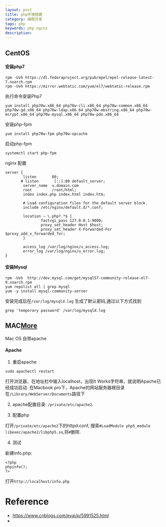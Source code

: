 ```yaml
---
layout: post
title: php环境搭建
category: 编程开发
tags: php
keywords: php nginx
description: 
---
```


## CentOS

#### 安装php7

```
rpm -Uvh https://dl.fedoraproject.org/pub/epel/epel-release-latest-7.noarch.rpm
rpm -Uvh https://mirror.webtatic.com/yum/el7/webtatic-release.rpm
```

执行命令安装Php7

```
yum install php70w.x86_64 php70w-cli.x86_64 php70w-common.x86_64 php70w-gd.x86_64 php70w-ldap.x86_64 php70w-mbstring.x86_64 php70w-mcrypt.x86_64 php70w-mysql.x86_64 php70w-pdo.x86_64
```

安装php-fpm

```
yum install php70w-fpm php70w-opcache
```

启动php-fpm

```
systemctl start php-fpm
```

nginx 配置

```
server {
        listen       80;
       # listen       [::]:80 default_server;
        server_name  u.domain.com
        root         /root/html;
        index index.php index.html index.htm;

        # Load configuration files for the default server block.
        include /etc/nginx/default.d/*.conf;

        location ~ \.php?.*$ {
                fastcgi_pass 127.0.0.1:9000;
                proxy_set_header Host $host;
                proxy_set_header X-Forwarded-For $proxy_add_x_forwarded_for;
        }

        access_log /var/log/nginx/u_access.log;
        error_log /var/log/nginx/u_error.log;
}
```
#### 安装Mysql

```
rpm -Uvh  http://dev.mysql.com/get/mysql57-community-release-el7-9.noarch.rpm
yum repolist all | grep mysql
yum -y install mysql-community-server
```

安装完成后在`/var/log/mysqld.log` 生成了默认密码,通过以下方式找到

```
grep 'temporary password' /var/log/mysqld.log
```

## MAC[More](https://www.cnblogs.com/henusyj-1314/p/6485182.html)

Mac OS 自带apache

#### Apache

1. 重启apache

```
sudo apachectl restart

```
打开浏览器，在地址栏中输入localhost，出现It Works字符串，就说明Apache已经成功启动.
在Macbook pro下，Apache的网站服务器根目录在`/Library/WebServer/Documents`路径下

2. apache配置目录: `/private/etc/apache2`.

3. 配置php

打开`/private/etc/apache2`下的httpd.conf, 搜索`#LoadModule php5_module libexec/apache2/libphp5.so`,将`#`删除.

4. 测试

新建info.php:

```
<?php 
phpinfo(); 
?>
```

打开`http://localhost/info.php`

# Reference

* <https://www.cnblogs.com/evai/p/5991525.html>
* 

